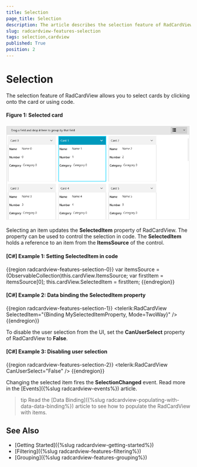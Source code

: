 ```yaml
---
title: Selection
page_title: Selection
description: The article describes the selection feature of RadCardView.
slug: radcardview-features-selection
tags: selection,cardview
published: True
position: 2
---
```


# Selection

The selection feature of RadCardView allows you to select cards by clicking onto the card or using code.

#### Figure 1: Selected card 
![](images/radcardview-features-selection-0.png)

Selecting an item updates the __SelectedItem__ property of RadCardView. The property can be used to control the selection in code. The __SelectedItem__ holds a reference to an item from the __ItemsSource__ of the control.

#### __[C#] Example 1: Setting SelectedItem in code__
{{region radcardview-features-selection-0}}
	 var itemsSource = (ObservableCollection<MyDataItem>)this.cardView.ItemsSource;
	 var firstItem = itemsSource[0];
	 this.cardView.SelectedItem = firstItem;
{{endregion}}

#### __[C#] Example 2: Data binding the SelectedItem property__
{{region radcardview-features-selection-1}}
	  <telerik:RadCardView SelectedItem="{Binding MySelectedItemProperty, Mode=TwoWay}" />
{{endregion}}

To disable the user selection from the UI, set the __CanUserSelect__ property of RadCardView to __False__. 

#### __[C#] Example 3: Disabling user selection__
{{region radcardview-features-selection-2}}
	<telerik:RadCardView CanUserSelect="False" />
{{endregion}}

Changing the selected item fires the __SelectionChanged__ event. Read more in the [Events]({%slug radcardview-events%}) article.

>tip Read the [Data Binding]({%slug radcardview-populating-with-data-data-binding%}) article to see how to populate the RadCardView with items.

## See Also  
* [Getting Started]({%slug radcardview-getting-started%})
* [Filtering]({%slug radcardview-features-filtering%})
* [Grouping]({%slug radcardview-features-grouping%})